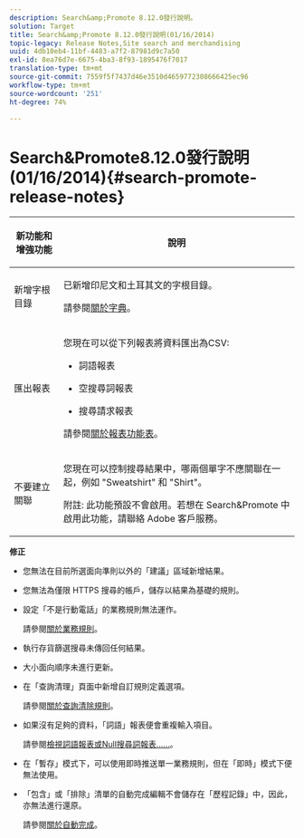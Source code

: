 ```yaml
---
description: Search&amp;Promote 8.12.0發行說明。
solution: Target
title: Search&amp;Promote 8.12.0發行說明(01/16/2014)
topic-legacy: Release Notes,Site search and merchandising
uuid: 4db10eb4-11bf-4483-a7f2-87981d9c7a50
exl-id: 8ea76d7e-6675-4ba3-8f93-1895476f7017
translation-type: tm+mt
source-git-commit: 7559f5f7437d46e3510d4659772308666425ec96
workflow-type: tm+mt
source-wordcount: '251'
ht-degree: 74%

---
```


# Search&amp;Promote8.12.0發行說明(01/16/2014){#search-promote-release-notes}

<table> 
 <thead> 
  <tr> 
   <th colname="col1" class="entry"> <p>新功能和增強功能 </p> </th> 
   <th colname="col2" class="entry"> <p>說明 </p> </th> 
  </tr> 
 </thead>
 <tbody> 
  <tr> 
   <td colname="col1"> <p>新增字根目錄 </p> </td> 
   <td colname="col2"> <p> </p> <p> 已新增印尼文和土耳其文的字根目錄。 </p> <p>請參閱<a href="../c-about-linguistics-menu/c-about-dictionaries.md#concept_B8028B71EC8144669614C64578EDB034" format="dita" scope="local">關於字典</a>。 </p> </td> 
  </tr> 
  <tr> 
   <td colname="col1"> <p>匯出報表 </p> </td> 
   <td colname="col2"> <p> 
     <!--3683368-->您現在可以從下列報表將資料匯出為CSV: 
     <ul id="ul_93B619DBB3444F64BD6D7F9E969AB1E1"> 
      <li id="li_96DDE1A196834845A0FA319903C5934B"> <p>詞語報表 </p> </li> 
      <li id="li_4F1A19DE98C84F8CAD963EEA2B38ED7A"> <p>空搜尋詞報表 </p> </li> 
      <li id="li_A7716C62C4D44CD69D411C3FEE246D96"> <p>搜尋請求報表 </p> </li> 
     </ul> </p> <p>請參閱<a href="../c-about-reports-menu/c-about-reports-menu.md#concept_5F901459C7AB461BAB30B305957EB00C" format="dita" scope="local">關於報表功能表</a>。 </p> </td> 
  </tr> 
  <tr> 
   <td colname="col1"> <p>不要建立關聯 </p> </td> 
   <td colname="col2"> <p>您現在可以控制搜尋結果中，哪兩個單字不應關聯在一起，例如 "Sweatshirt" 和 "Shirt"。 </p> <p> <p>附註: 此功能預設不會啟用。若想在 Search&amp;Promote 中啟用此功能，請聯絡 Adobe 客戶服務。 </p> </p> </td> 
  </tr> 
 </tbody> 
</table>

**修正**

* 您無法在目前所選面向準則以外的「建議」區域新增結果。
* 您無法為僅限 HTTPS 搜尋的帳戶，儲存以結果為基礎的規則。
* 設定「不是行動電話」的業務規則無法運作。

   請參閱[關於業務規則](../c-about-rules-menu/c-about-business-rules.md#concept_2A93D76216754D3D8412CDEA00BD26BD)。

* 執行存貨篩選搜尋未傳回任何結果。
* 大小面向順序未進行更新。
* 在「查詢清理」頁面中新增自訂規則定義選項。

   請參閱[關於查詢清除規則](../c-about-rules-menu/c-about-query-cleaning-rules.md#concept_17F3CDDC3C8A4128AF092A82B777B86C)。

* 如果沒有足夠的資料，「詞語」報表便會重複輸入項目。

   請參閱[檢視詞語報表或Null搜尋詞報表……](../c-about-reports-menu/c-about-reports-menu.md#task_53B7ED1582DD4B0E8376546A7AFC789A)。

* 在「暫存」模式下，可以使用即時推送單一業務規則，但在「即時」模式下便無法使用。
* 「包含」或「排除」清單的自動完成編輯不會儲存在「歷程記錄」中，因此，亦無法進行還原。

   請參閱[關於自動完成](../c-about-auto-complete.md#concept_093A9CD754864BA79B456FE4BEB64578)。
